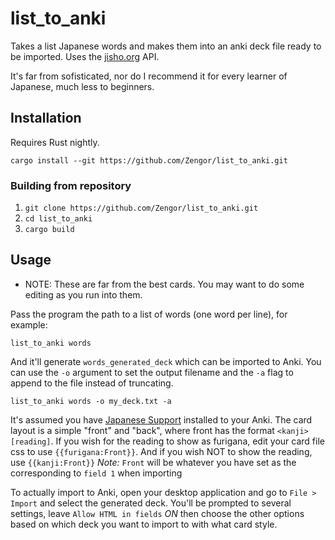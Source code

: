 # list_to_anki

Takes a list Japanese words and makes them into an anki deck file ready to be imported.
Uses the [jisho.org](http://jisho.org) API.

It's far from sofisticated, nor do I recommend it for every learner of Japanese, much less
to beginners.

## Installation

Requires Rust nightly.

```
cargo install --git https://github.com/Zengor/list_to_anki.git
```

### Building from repository
1. `git clone https://github.com/Zengor/list_to_anki.git`
2. `cd list_to_anki`
3. `cargo build`

## Usage
* NOTE: These are far from the best cards. You may want to do some editing as you run into them.

Pass the program the path to a list of words (one word per line), for example:
```
list_to_anki words
```
And it'll generate `words_generated_deck` which can be imported to Anki. You can use the `-o` argument to set the output filename and the `-a` flag to append to the file instead of truncating.

```
list_to_anki words -o my_deck.txt -a
```

It's assumed you have [Japanese Support](https://ankiweb.net/shared/info/3918629684) 
installed to your Anki. The card layout is a simple "front" and "back", where front 
has the format `<kanji>[reading]`. If you wish for the reading to show as furigana,
edit your card file css to use `{{furigana:Front}}`. And if you wish NOT to show the 
reading, use `{{kanji:Front}}`
_Note:_ `Front` will be whatever you have set as the corresponding to `field 1` when importing

To actually import to Anki, open your desktop application and go to `File > Import` and
select the generated deck. You'll be prompted to several settings, leave 
`Allow HTML in fields` *ON* then choose the other options based on which deck you want to
import to with what card style.

